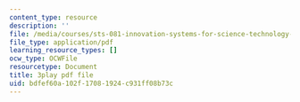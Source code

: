 ```yaml
---
content_type: resource
description: ''
file: /media/courses/sts-081-innovation-systems-for-science-technology-energy-manufacturing-and-health-spring-2017/bdfef60a102f17081924c931ff08b73c_Rs3Ll0KYfcA.pdf
file_type: application/pdf
learning_resource_types: []
ocw_type: OCWFile
resourcetype: Document
title: 3play pdf file
uid: bdfef60a-102f-1708-1924-c931ff08b73c
---
```

